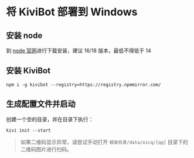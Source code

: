 # 将 KiviBot 部署到 Windows

## 安装 node

到 [node 官网](https://nodejs.org/)进行下载安装，建议 16/18 版本，最低不得低于 14

## 安装 KiviBot

```shell
npm i -g kivibot --registry=https://registry.npmmirror.com/
```

## 生成配置文件并启动

创建一个空的目录，并在目录下执行：

```shell
kivi init --start
```

> 如果二维码显示异常，请尝试手动打开 `框架目录/data/oicq/[qq]` 目录下的二维码图片进行扫码。
